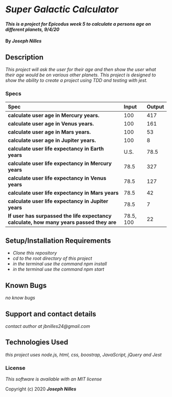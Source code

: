 # _Super Galactic Calculator_

#### _This is a project for Epicodus week 5 to calculate a persons age on different planets, 9/4/20_

#### By _**Joseph Nilles**_

## Description

_This project will ask the user for their age and then show the user what their age would be on various other planets. This project is designed to show the ability to create a project using TDD and testing with jest._

### Specs
| Spec | Input | Output |
| :-------------     | :------------- | :------------- |
| **calculate user age in Mercury years.** | 100 | 417 |
| **calculate user age in Venus years.** | 100 | 161 |
| **calculate user age in Mars years.**| 100 | 53 |
| **calculate user age in Jupiter years.**| 100 | 8 |
| **calculate user life expectancy in Earth years**| U.S. | 78.5 |
| **calculate user life expectancy in Mercury years**| 78.5 | 327 |
| **calculate user life expectancy in Venus years**| 78.5 | 127 |
| **calculate user life expectancy in Mars years**| 78.5 | 42 |
| **calculate user life expectancy in Jupiter years**| 78.5 | 7 |
| **If user has surpassed the life expectancy calculate, how many years passed they are**| 78.5, 100 | 22 |



## Setup/Installation Requirements

* _Clone this repository_
* _cd to the root directory of this project_
* _in the terminal use the command npm install_
* _in the terminal use the command npm start_




## Known Bugs

_no know bugs_

## Support and contact details

_contact author at jbnilles24@gmail.com_

## Technologies Used

_this project uses node.js, html, css, boostrap, JavaScript, jQuery and Jest_

### License

*This software is available with an MIT license*

Copyright (c) 2020 **_Joseph Nilles_**